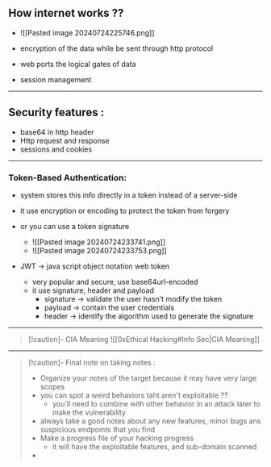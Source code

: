 
## How internet works ??

- ![[Pasted image 20240724225746.png]]

- encryption of the data while be sent through http protocol
- web ports the logical gates of data
- session management

----

## Security features :

- base64 in http header
- Http request and response
- sessions and cookies

---
### Token-Based Authentication:
- system stores this info directly in a token instead of a server-side
- it use encryption or encoding to protect the token from forgery
- or you can use a token signature
	- ![[Pasted image 20240724233741.png]]
	- ![[Pasted image 20240724233753.png]]

- JWT -> java script object notation web token
	- very popular and secure, use base64url-encoded
	- it use signature, header and payload
		- signature -> validate the user hasn't modify the token
		- payload -> contain the user credentials
		- header -> identify the algorithm used to generate the signature

----

>[!caution]- CIA Meaning
> ![[0xEthical Hacking#Info Sec|CIA Meaning]]

----

>[!caution]- Final note on taking notes :
>- Organize your notes of the target because it may have very large scopes
>- you can spot a weird behaviors taht aren't exploitable ??
>	- you'll need to combine with other behavior in an attack later to make the vulnerability
>- always take a good notes about any new features, minor bugs ans suspicious endpoints that you find
>- Make a progress file of your hacking progress
>	- it will have the exploitable features, and sub-domain scanned
>- 

